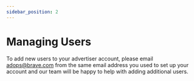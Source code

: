 ```yaml
---
sidebar_position: 2
---
```


# Managing Users
To add new users to your advertiser account, please email adops@brave.com from the same email address you used to set up your account and our team will be happy to help with adding additional users.
